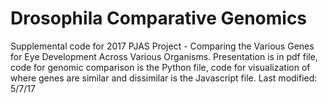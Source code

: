 # Drosophila Comparative Genomics
Supplemental code for 2017 PJAS Project - Comparing the Various Genes for Eye Development Across Various Organisms. Presentation is in pdf file, code for genomic comparison is the Python file, code for visualization of where genes are similar and dissimilar is the Javascript file. Last modified: 5/7/17
